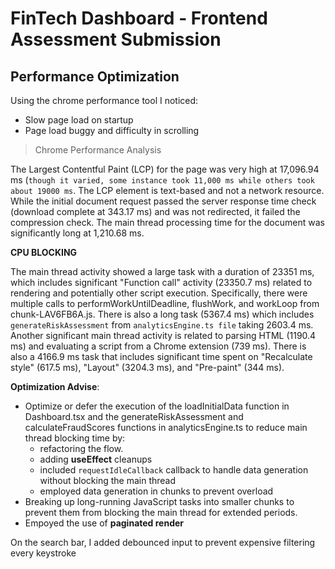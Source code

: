# FinTech Dashboard - Frontend Assessment Submission

## Performance Optimization
Using the chrome performance tool I noticed:
- Slow page load on startup
- Page load buggy and difficulty in scrolling

> Chrome Performance Analysis

 The Largest Contentful Paint (LCP) for the page was very high at 17,096.94 ms (`though it varied, some instance took 11,000 ms while others took about 19000 ms`. The LCP element is text-based and not a network resource. While the initial document request passed the server response time check (download complete at 343.17 ms) and was not redirected, it failed the compression check. The main thread processing time for the document was significantly long at 1,210.68 ms.

**CPU BLOCKING**

The main thread activity showed a large task with a duration of 23351 ms, which includes significant "Function call" activity (23350.7 ms) related to rendering and potentially other script execution. Specifically, there were multiple calls to performWorkUntilDeadline, flushWork, and workLoop from chunk-LAV6FB6A.js. There is also a long task (5367.4 ms) which includes `generateRiskAssessment` from `analyticsEngine.ts file` taking 2603.4 ms. Another significant main thread activity is related to parsing HTML (1190.4 ms) and evaluating a script from a Chrome extension (739 ms). There is also a 4166.9 ms task that includes significant time spent on "Recalculate style" (617.5 ms), "Layout" (3204.3 ms), and "Pre-paint" (344 ms).

**Optimization Advise**:
- Optimize or defer the execution of the loadInitialData function in Dashboard.tsx and the generateRiskAssessment and calculateFraudScores functions in analyticsEngine.ts to reduce main thread blocking time by:
    - refactoring the flow.
    - adding __useEffect__ cleanups
    - included `requestIdleCallback` callback to handle data generation without blocking the main thread
    - employed data generation in chunks to prevent overload
- Breaking up long-running JavaScript tasks into smaller chunks to prevent them from blocking the main thread for extended periods.
- Empoyed the use of __paginated render__

On the search bar, I added debounced input to prevent expensive filtering every keystroke


